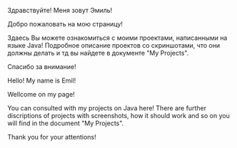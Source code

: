 Здравствуйте! Меня зовут Эмиль!

Добро пожаловать на мою страницу!

Здаесь Вы можете ознакомиться с моими проектами, написанными на языке Java!
Подробное описание проектов со скриншотами, что они должны делать и тд вы найдете в документе "My Projects".

Спасибо за внимание!

Hello! My name is Emil!

Wellcome on my page!

You can consulted with my projects on Java here!
There are further discriptions of projects with screenshots, how it should work and so on you will find in the document "My Projects".

Thank you for your attentions!

<!---
em10k/em10k is a ✨ special ✨ repository because its `README.md` (this file) appears on your GitHub profile.
You can click the Preview link to take a look at your changes.
--->

